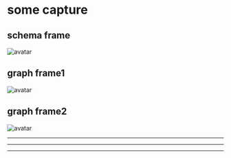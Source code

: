 # some capture

## schema frame
![avatar](index.png)

## graph frame1
![avatar](create_task.png)

## graph frame2
![avatar](config_static.png)

---
---
---

